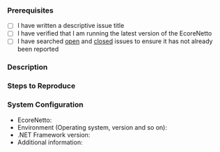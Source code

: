### Prerequisites

- [ ] I have written a descriptive issue title
- [ ] I have verified that I am running the latest version of the EcoreNetto
- [ ] I have searched [open](https://github.com/RHEAGROUP/EcoreNetto/issues) and [closed](https://github.com/RHEAGROUP/EcoreNetto/issues?q=is%3Aissue+is%3Aclosed) issues to ensure it has not already been reported

### Description
<!-- A description of the bug or feature -->

### Steps to Reproduce
<!-- List of steps, sample code, failing test or link to a project that reproduces the behavior -->

### System Configuration
<!-- Tell us about the environment where you are experiencing the bug -->

- EcoreNetto:
- Environment (Operating system, version and so on):
- .NET Framework version:
- Additional information:

<!-- Thanks for reporting the issue to EcoreNetto! -->